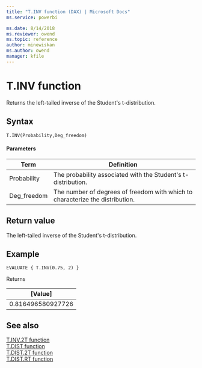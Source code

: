 ```yaml
---
title: "T.INV function (DAX) | Microsoft Docs"
ms.service: powerbi 

ms.date: 8/14/2018
ms.reviewer: owend
ms.topic: reference
author: minewiskan
ms.author: owend
manager: kfile
---
```

# T.INV function
Returns the left-tailed inverse of the Student's t-distribution.
 
  
## Syntax  
  
```dax
T.INV(Probability,Deg_freedom)
```
  
#### Parameters  
  
|Term|Definition|  
|--------|--------------|  
|Probability|The probability associated with the Student's t-distribution.|  
|Deg_freedom|The number of degrees of freedom with which to characterize the distribution.|
  
## Return value  
The left-tailed inverse of the Student's t-distribution. 
  
## Example  
  
```dax
EVALUATE { T.INV(0.75, 2) }
```

Returns

|[Value]  |
|---------|
|0.816496580927726   |


## See also  

[T.INV.2T function](t-inv-2t-dax.md)   
[T.DIST function](t-dist-dax.md)   
[T.DIST.2T function](t-dist-2t-dax.md)   
[T.DIST.RT function](t-dist-rt-dax.md)   


  
